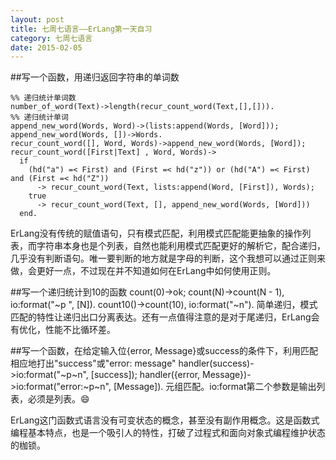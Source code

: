 ```yaml
---
layout: post
title: 七周七语言——ErLang第一天自习
category: 七周七语言
date: 2015-02-05
---
```


##写一个函数，用递归返回字符串的单词数

    %% 递归统计单词数
    number_of_word(Text)->length(recur_count_word(Text,[],[])).
    %% 递归统计单词
    append_new_word(Words, Word)->(lists:append(Words, [Word]));
    append_new_word(Words, [])->Words.
    recur_count_word([], Word, Words)->append_new_word(Words, [Word]);
    recur_count_word([First|Text] , Word, Words)->
      if
        (hd("a") =< First) and (First =< hd("z")) or (hd("A") =< First) and (First =< hd("Z"))
          -> recur_count_word(Text, lists:append(Word, [First]), Words);
        true
          -> recur_count_word(Text, [], append_new_word(Words, [Word]))
      end.
ErLang没有传统的赋值语句，只有模式匹配，利用模式匹配能更抽象的操作列表，而字符串本身也是个列表，自然也能利用模式匹配更好的解析它，配合递归，几乎没有判断语句。唯一要判断的地方就是字母的判断，这个我想可以通过正则来做，会更好一点，不过现在并不知道如何在ErLang中如何使用正则。

##写一个递归统计到10的函数
    count(0)->ok;
    count(N)->count(N - 1), io:format("~p ", [N]).
    count10()->count(10), io:format("~n").
简单递归，模式匹配的特性让递归出口分离表达。还有一点值得注意的是对于尾递归，ErLang会有优化，性能不比循环差。

##写一个函数，在给定输入位{error, Message}或success的条件下，利用匹配相应地打出"success"或"error: message"
    handler(success)->io:format("~p~n", [success]);
    handler({error, Message})->io:format("error:~p~n", [Message]).
元组匹配。io:format第二个参数是输出列表，必须是列表。😄

ErLang这门函数式语言没有可变状态的概念，甚至没有副作用概念。这是函数式编程基本特点，也是一个吸引人的特性，打破了过程式和面向对象式编程维护状态的枷锁。